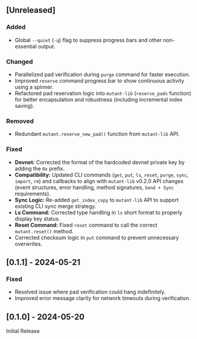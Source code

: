 ## [Unreleased]

### Added
- Global `--quiet` (`-q`) flag to suppress progress bars and other non-essential output.

### Changed
- Parallelized pad verification during `purge` command for faster execution.
- Improved `reserve` command progress bar to show continuous activity using a spinner.
- Refactored pad reservation logic into `mutant-lib` (`reserve_pads` function) for better encapsulation and robustness (including incremental index saving).

### Removed
- Redundant `mutant.reserve_new_pad()` function from `mutant-lib` API.

### Fixed
- **Devnet:** Corrected the format of the hardcoded devnet private key by adding the `0x` prefix.
- **Compatibility:** Updated CLI commands (`get`, `put`, `ls`, `reset`, `purge`, `sync`, `import`, `rm`) and callbacks to align with `mutant-lib` v0.2.0 API changes (event structures, error handling, method signatures, `Send + Sync` requirements).
- **Sync Logic:** Re-added `get_index_copy` to `mutant-lib` API to support existing CLI sync merge strategy.
- **Ls Command:** Corrected type handling in `ls` short format to properly display key status.
- **Reset Command:** Fixed `reset` command to call the correct `mutant.reset()` method.
- Corrected checksum logic in `put` command to prevent unnecessary overwrites.

## [0.1.1] - 2024-05-21

### Fixed
- Resolved issue where pad verification could hang indefinitely.
- Improved error message clarity for network timeouts during verification.

## [0.1.0] - 2024-05-20

Initial Release 